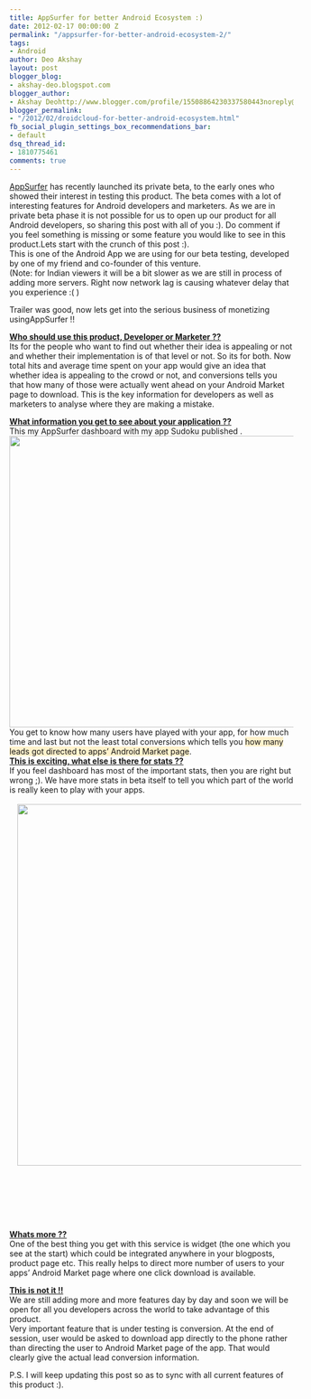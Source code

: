 ```yaml
---
title: AppSurfer for better Android Ecosystem :)
date: 2012-02-17 00:00:00 Z
permalink: "/appsurfer-for-better-android-ecosystem-2/"
tags:
- Android
author: Deo Akshay
layout: post
blogger_blog:
- akshay-deo.blogspot.com
blogger_author:
- Akshay Deohttp://www.blogger.com/profile/15508864230337580443noreply@blogger.com
blogger_permalink:
- "/2012/02/droidcloud-for-better-android-ecosystem.html"
fb_social_plugin_settings_box_recommendations_bar:
- default
dsq_thread_id:
- 1810775461
comments: true
---
```


<div style="text-align: left;" dir="ltr">
  <div style="text-align: left;">
    <a href="http://appsurfer.com" target="_blank">AppSurfer</a> has recently launched its private beta, to the early ones who showed their interest in testing this product. The beta comes with a lot of interesting features for Android developers and marketers. As we are in private beta phase it is not possible for us to open up our product for all Android developers, so sharing this post with all of you :). Do comment if you feel something is missing or some feature you would like to see in this product.Lets start with the crunch of this post :).<br /> This is one of the Android App we are using for our beta testing, developed by one of my friend and co-founder of this venture.<br /> (Note: for Indian viewers it will be a bit slower as we are still in process of adding more servers. Right now network lag is causing whatever delay that you experience :( )
  </div>
  
  <p>
  </p>
  
  <div style="text-align: left;">
    Trailer was good, now lets get into the serious business of monetizing usingAppSurfer !!
  </div>
  
  <p>
    <strong><span style="text-decoration: underline;">Who should use this product, Developer or Marketer ??</span></strong><br /> Its for the people who want to find out whether their idea is appealing or not and whether their implementation is of that level or not. So its for both. Now total hits and average time spent on your app would give an idea that whether idea is appealing to the crowd or not, and conversions tells you that how many of those were actually went ahead on your Android Market page to download. This is the key information for developers as well as marketers to analyse where they are making a mistake.
  </p>
</div>

<div style="text-align: left;">
  <strong><span style="text-decoration: underline;">What information you get to see about your application ??</span></strong>
</div>

<div style="text-align: left;">
  This my AppSurfer dashboard with my app Sudoku published .
</div>

<div style="text-align: left;">
</div>

<div class="separator" style="clear: both; text-align: center;">
</div>

<div style="text-align: left;">
  <a href="http://blog.akshaydeo.me/wp-content/uploads/2012/04/image.png"><img class="aligncenter size-full wp-image-60" title="image" src="/images/image.png" alt="" width="640" height="516" /></a>
</div>

<div style="text-align: left;">
  You get to know how many users have played with your app, for how much time and last but not the least total conversions which tells you <span style="background-color: #fff2cc;">how many leads got directed to apps&#8217; Android Market page</span><span style="background-color: white;">.</span>
</div>

<div style="text-align: left;">
</div>

<div style="text-align: left;">
  <span style="background-color: white;"><strong><span style="text-decoration: underline;">This is exciting, what else is there for stats ??</span></strong></span><br /> <span style="background-color: white;">If you feel dashboard has most of the important stats, then you are right but wrong ;). We have more stats in beta itself to tell you which part of the world is really keen to play with your apps. </span><br /> <span style="background-color: white;"><br /> </span>
</div>

<div style="text-align: left;">
  <div class="separator" style="clear: both; text-align: center;">
    <a style="margin-left: 1em; margin-right: 1em;" href="http://2.bp.blogspot.com/-4gqlhQesyo0/Tz666Zk8w8I/AAAAAAAAAqM/aBMUw0SFBm8/s1600/stats.png"><img src="/images/stats.png" alt="" width="619" height="640" border="0" /></a>
  </div>
  
  <p>
    <span style="background-color: white;"><br /> </span><br /> <span style="background-color: white;"><br /> </span><br /> <span style="background-color: white;"><br /> </span>
  </p>
</div>

**<span style="text-decoration: underline;">Whats more ??</span>**  
One of the best thing you get with this service is widget (the one which you see at the start) which could be integrated anywhere in your blogposts, product page etc. This really helps to direct more number of users to your apps&#8217; Android Market page where one click download is available.

**<span style="text-decoration: underline;">This is not it !!</span>**  
We are still adding more and more features day by day and soon we will be open for all you developers across the world to take advantage of this product.  
Very important feature that is under testing is conversion. At the end of session, user would be asked to download app directly to the phone rather than directing the user to Android Market page of the app. That would clearly give the actual lead conversion information.

P.S. I will keep updating this post so as to sync with all current features of this product :).
